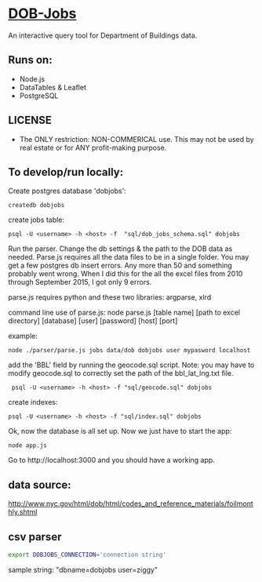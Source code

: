 # [DOB-Jobs](http://www.dobjobs.org/)

An interactive query tool for Department of Buildings data.

## Runs on:

- Node.js
- DataTables & Leaflet
- PostgreSQL

## LICENSE

-  The ONLY restriction: NON-COMMERICAL use. This may not be used by real estate or for ANY profit-making purpose. 

## To develop/run locally:

Create postgres database 'dobjobs':

```
createdb dobjobs
```

create jobs table:

```
psql -U <username> -h <host> -f  "sql/dob_jobs_schema.sql" dobjobs
```

Run the parser. Change the db settings & the path to the DOB data as needed. Parse.js requires all the data files to be in a single folder. You may get a few postgres db insert errors. Any more than 50 and something probably went wrong. When I did this for the all the excel files from 2010 through September 2015, I got only 9 errors. 

parse.js requires python and these two libraries: argparse, xlrd

command line use of parse.js: node parse.js [table name] [path to excel directory] [database] [user] [password] [host] [port]

example:

```
node ./parser/parse.js jobs data/dob dobjobs user mypasword localhost
```

add the 'BBL' field by running the geocode.sql script. Note: you may have to modify geocode.sql to correctly set the path of  the bbl_lat_lng.txt file.


```
 psql -U <username> -h <host> -f "sql/geocode.sql" dobjobs
```

create indexes:

```
psql -U <username> -h <host> -f "sql/index.sql" dobjobs
```

Ok, now the database is all set up. Now we just have to start the app:

```
node app.js
```

Go to http://localhost:3000 and you should have a working app. 


## data source:

http://www.nyc.gov/html/dob/html/codes_and_reference_materials/foilmonthly.shtml

## csv parser


``` bash
export DOBJOBS_CONNECTION='connection string'

```
sample string: "dbname=dobjobs user=ziggy"
